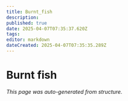 ```yaml
---
title: Burnt_fish
description: 
published: true
date: 2025-04-07T07:35:37.620Z
tags: 
editor: markdown
dateCreated: 2025-04-07T07:35:35.289Z
---
```


# Burnt fish

*This page was auto-generated from structure.*